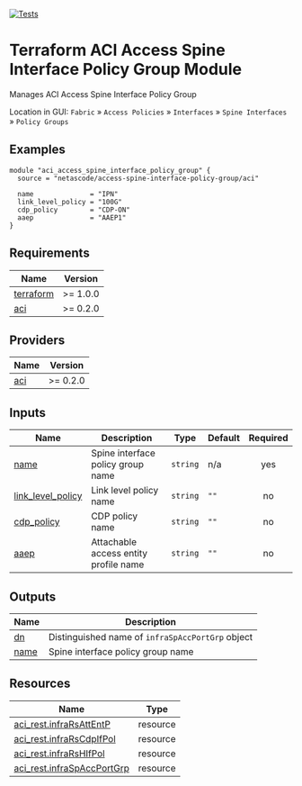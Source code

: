 <!-- BEGIN_TF_DOCS -->
[![Tests](https://github.com/netascode/terraform-aci-access-spine-interface-policy-group/actions/workflows/test.yml/badge.svg)](https://github.com/netascode/terraform-aci-access-spine-interface-policy-group/actions/workflows/test.yml)

# Terraform ACI Access Spine Interface Policy Group Module

Manages ACI Access Spine Interface Policy Group

Location in GUI:
`Fabric` » `Access Policies` » `Interfaces` » `Spine Interfaces` » `Policy Groups`

## Examples

```hcl
module "aci_access_spine_interface_policy_group" {
  source = "netascode/access-spine-interface-policy-group/aci"

  name              = "IPN"
  link_level_policy = "100G"
  cdp_policy        = "CDP-ON"
  aaep              = "AAEP1"
}

```

## Requirements

| Name | Version |
|------|---------|
| <a name="requirement_terraform"></a> [terraform](#requirement\_terraform) | >= 1.0.0 |
| <a name="requirement_aci"></a> [aci](#requirement\_aci) | >= 0.2.0 |

## Providers

| Name | Version |
|------|---------|
| <a name="provider_aci"></a> [aci](#provider\_aci) | >= 0.2.0 |

## Inputs

| Name | Description | Type | Default | Required |
|------|-------------|------|---------|:--------:|
| <a name="input_name"></a> [name](#input\_name) | Spine interface policy group name | `string` | n/a | yes |
| <a name="input_link_level_policy"></a> [link\_level\_policy](#input\_link\_level\_policy) | Link level policy name | `string` | `""` | no |
| <a name="input_cdp_policy"></a> [cdp\_policy](#input\_cdp\_policy) | CDP policy name | `string` | `""` | no |
| <a name="input_aaep"></a> [aaep](#input\_aaep) | Attachable access entity profile name | `string` | `""` | no |

## Outputs

| Name | Description |
|------|-------------|
| <a name="output_dn"></a> [dn](#output\_dn) | Distinguished name of `infraSpAccPortGrp` object |
| <a name="output_name"></a> [name](#output\_name) | Spine interface policy group name |

## Resources

| Name | Type |
|------|------|
| [aci_rest.infraRsAttEntP](https://registry.terraform.io/providers/netascode/aci/latest/docs/resources/rest) | resource |
| [aci_rest.infraRsCdpIfPol](https://registry.terraform.io/providers/netascode/aci/latest/docs/resources/rest) | resource |
| [aci_rest.infraRsHIfPol](https://registry.terraform.io/providers/netascode/aci/latest/docs/resources/rest) | resource |
| [aci_rest.infraSpAccPortGrp](https://registry.terraform.io/providers/netascode/aci/latest/docs/resources/rest) | resource |
<!-- END_TF_DOCS -->